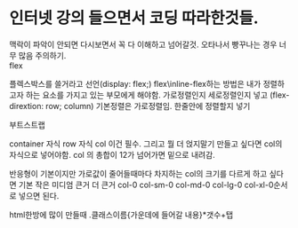 # 인터넷 강의 들으면서 코딩 따라한것들.
맥락이 파악이 안되면 다시보면서 꼭 다 이해하고 넘어갈것.
오타나서 빵꾸나는 경우 너무 많음 주의하기.
<br>
flex
<br>

플렉스박스를 쓸거라고 선언(display: flex;)
flex\inline-flex하는 방법은 내가 정렬하고자 하는 요소를 가지고 있는 부모에게 해야함.
가로정렬인지 세로정렬인지 넣고
(flex-dirextion: row; column)
기본정렬은 가로정렬임.
한줄안에 정렬할지 넣기
<br>


부트스트랩
<br>

container 자식 row 자식 col 이건 필수. 그리고 뭘 더 얹지말기
만들고 싶다면 col의 자식으로 넣어야함.
col 의 총합이 12가 넘어가면 밑으로 내려감.
<br>



반응형이 기본이지만 가로값이 줄어들때마다 차지하는  col의 크기를 다르게 하고 싶다면
기본 작은 미디엄 큰거 더 큰거
col-0 col-sm-0 col-md-0 col-lg-0 col-xl-0순서로 넣으면 된다.
<br>

html한방에 많이 만들때 .클래스이름{가운데에 들어갈 내용}*갯수+탭
